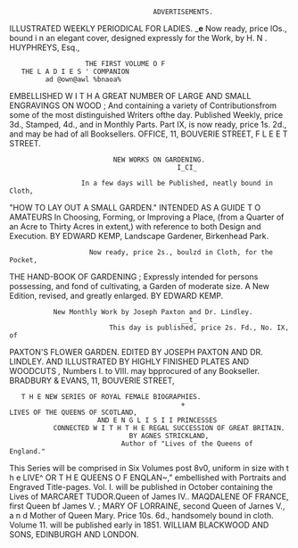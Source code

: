                                         ADVERTISEMENTS.

 ILLUSTRATED WEEKLY PERIODICAL FOR LADIES.
                                              ___e__
        Now ready, price lOs., bound i n an elegant cover, designed expressly for the Work,
                                   by H. N . HUYPHREYS,     Esq.,

                       THE FIRST VOLUME O F
       THE L A D I E S ' COMPANION
             ad @own@awl %bnaoa%
EMBELLISHED W I T H A GREAT NUMBER OF LARGE AND SMALL ENGRAVINGS ON WOOD ;
      And containing a variety of Contributionsfrom some of the most distinguished Writers ofthe day.
                   Published Weekly, price 3d., Stamped, 4d., and in Monthly Parts.
   Part IX, is now ready, price 1s. 2d., and may be had of all Booksellers.
                          OFFICE, 11, BOUVERIE STREET, F L E E T STREET.

                              NEW WORKS ON GARDENING.
                                              I_CI_

                      In a few days will be Published, neatly bound in Cloth,

   "HOW TO LAY OUT A SMALL GARDEN."
                  INTENDED AS A GUIDE T O AMATEURS
      In Choosing, Forming, or Improving a Place, (from a Quarter of an Acre to Thirty Acres in extent,)
                                 with reference to both Design and Execution.
                                      BY EDWARD KEMP,
                                   Landscape Gardener, Birkenhead Park.

                        Now ready, price 2s., boulzd in Cloth, for the Pocket,

  THE HAND-BOOK OF GARDENING ;
        Expressly intended for persons possessing, and fond of cultivating, a Garden of moderate size.
                                A New Edition, revised, and greatly enlarged.
                                      BY EDWARD KEMP.

               New Monthly Work by Joseph Paxton and Dr. Lindley.
                                               __t_
                             This day is published, price 2s. Fd., No. IX, of

PAXTON'S                                  FLOWER                               GARDEN.
                    EDITED BY JOSEPH PAXTON AND DR. LINDLEY.
           AND ILLUSTRATED BY HIGHLY FINISHED PLATES AND WOODCUTS
                     *,* Numbers I. to VIII. may bpprocured of any Bookseller.
                            BRADBURY & EVANS, 11, BOUVERIE STREET,

       T H E NEW SERIES OF ROYAL FEMALE BIOGRAPHIES.
                                               +
    LIVES OF THE QUEENS OF SCOTLAND,
                          AND E N G L I S I I PRINCESSES
               CONNECTED W I T H T H E REGAL SUCCESSION OF GREAT BRITAIN.
                                  BY AGNES STRICKLAND,
                                Author of "Lives of the Queens of England."
  This Series will be comprised in Six Volumes post 8v0, uniform in size with t h e LIVE^ OR T H E QUEENS
O F ENQLAN~,"    embellished with Portraits and Engraved Title-pages.
   Vol. I. will be published in October containing the Lives of MARCARET     TUDOR.Queen of James IV..
MAQDALENE      OF FRANCE, first Queen bf James V. ; MARY OF LORRAINE,     second Queen of Jarnes V., a n d
Mother of Queen Mary.
                               Price 10s. 6d., handsomely bound in cloth.
                        Volume 11. will be published early in 1851.
                 WILLIAM BLACKWOOD AND SONS, EDINBURGH AND LONDON.
